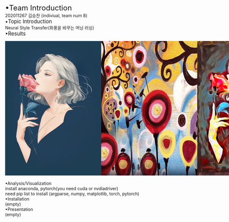 <span style="font-size: 24px;"> •Team Introduction<br></span>
202011267 김승찬 (indiviual, team num 8)<br>
<big>•Topic Introduction<br></big>
Neural Style Transfer(화풍을 바꾸는 머닝 러싱)<br>
<big>•Results<br></big>

<div style="display: flex;">
  <img src="/output/combined_a01_candy height 50~1200/a01.jpg" width="314" height="440" />
  <img src="/output/combined_a01_candy height 50~1200/candy.jpg" width="314" height="440" />
  <img src="/output/combined_a01_candy height 50~1200/a01_candy_o_lbfgs_i_content_h_1200_m_vgg19_cw_100000.0_sw_30000.0_tv_1.0.jpg" width="314" height="440" />
</div>

<br>
•Analysis/Visualization<br>
install anaconda, pytorch(you need cuda or nvdiadriver)<br>
need pip list to install (argparse, numpy, matplotlib, torch, pytorch)
•Installation<br>
(empty)<br>
•Presentation<br>
(empty)<br>
